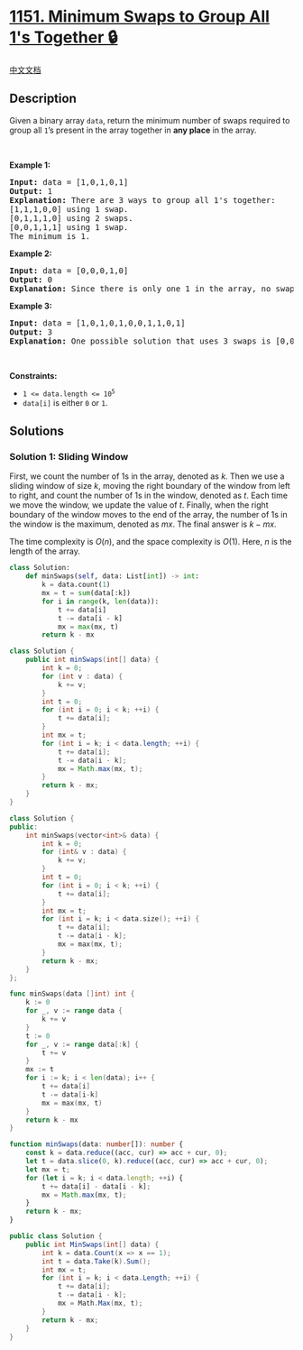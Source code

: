 # [1151. Minimum Swaps to Group All 1's Together 🔒](https://leetcode.com/problems/minimum-swaps-to-group-all-1s-together)

[中文文档](/solution/1100-1199/1151.Minimum%20Swaps%20to%20Group%20All%201%27s%20Together/README.md)

<!-- tags:Array,Sliding Window -->

## Description

<p>Given a&nbsp;binary array <code>data</code>, return&nbsp;the minimum number of swaps required to group all <code>1</code>&rsquo;s present in the array together in <strong>any place</strong> in the array.</p>

<p>&nbsp;</p>
<p><strong class="example">Example 1:</strong></p>

<pre>
<strong>Input:</strong> data = [1,0,1,0,1]
<strong>Output:</strong> 1
<strong>Explanation:</strong> There are 3 ways to group all 1&#39;s together:
[1,1,1,0,0] using 1 swap.
[0,1,1,1,0] using 2 swaps.
[0,0,1,1,1] using 1 swap.
The minimum is 1.
</pre>

<p><strong class="example">Example 2:</strong></p>

<pre>
<strong>Input:</strong> data = [0,0,0,1,0]
<strong>Output:</strong> 0
<strong>Explanation:</strong> Since there is only one 1 in the array, no swaps are needed.
</pre>

<p><strong class="example">Example 3:</strong></p>

<pre>
<strong>Input:</strong> data = [1,0,1,0,1,0,0,1,1,0,1]
<strong>Output:</strong> 3
<strong>Explanation:</strong> One possible solution that uses 3 swaps is [0,0,0,0,0,1,1,1,1,1,1].
</pre>

<p>&nbsp;</p>
<p><strong>Constraints:</strong></p>

<ul>
	<li><code>1 &lt;= data.length &lt;= 10<sup>5</sup></code></li>
	<li><code>data[i]</code> is either <code>0</code> or <code>1</code>.</li>
</ul>

## Solutions

### Solution 1: Sliding Window

First, we count the number of $1$s in the array, denoted as $k$. Then we use a sliding window of size $k$, moving the right boundary of the window from left to right, and count the number of $1$s in the window, denoted as $t$. Each time we move the window, we update the value of $t$. Finally, when the right boundary of the window moves to the end of the array, the number of $1$s in the window is the maximum, denoted as $mx$. The final answer is $k - mx$.

The time complexity is $O(n)$, and the space complexity is $O(1)$. Here, $n$ is the length of the array.

<!-- tabs:start -->

```python
class Solution:
    def minSwaps(self, data: List[int]) -> int:
        k = data.count(1)
        mx = t = sum(data[:k])
        for i in range(k, len(data)):
            t += data[i]
            t -= data[i - k]
            mx = max(mx, t)
        return k - mx
```

```java
class Solution {
    public int minSwaps(int[] data) {
        int k = 0;
        for (int v : data) {
            k += v;
        }
        int t = 0;
        for (int i = 0; i < k; ++i) {
            t += data[i];
        }
        int mx = t;
        for (int i = k; i < data.length; ++i) {
            t += data[i];
            t -= data[i - k];
            mx = Math.max(mx, t);
        }
        return k - mx;
    }
}
```

```cpp
class Solution {
public:
    int minSwaps(vector<int>& data) {
        int k = 0;
        for (int& v : data) {
            k += v;
        }
        int t = 0;
        for (int i = 0; i < k; ++i) {
            t += data[i];
        }
        int mx = t;
        for (int i = k; i < data.size(); ++i) {
            t += data[i];
            t -= data[i - k];
            mx = max(mx, t);
        }
        return k - mx;
    }
};
```

```go
func minSwaps(data []int) int {
	k := 0
	for _, v := range data {
		k += v
	}
	t := 0
	for _, v := range data[:k] {
		t += v
	}
	mx := t
	for i := k; i < len(data); i++ {
		t += data[i]
		t -= data[i-k]
		mx = max(mx, t)
	}
	return k - mx
}
```

```ts
function minSwaps(data: number[]): number {
    const k = data.reduce((acc, cur) => acc + cur, 0);
    let t = data.slice(0, k).reduce((acc, cur) => acc + cur, 0);
    let mx = t;
    for (let i = k; i < data.length; ++i) {
        t += data[i] - data[i - k];
        mx = Math.max(mx, t);
    }
    return k - mx;
}
```

```cs
public class Solution {
    public int MinSwaps(int[] data) {
        int k = data.Count(x => x == 1);
        int t = data.Take(k).Sum();
        int mx = t;
        for (int i = k; i < data.Length; ++i) {
            t += data[i];
            t -= data[i - k];
            mx = Math.Max(mx, t);
        }
        return k - mx;
    }
}
```

<!-- tabs:end -->

<!-- end -->

